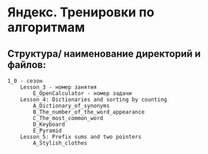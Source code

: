 Яндекс. Тренировки по алгоритмам
================================
Структура/ наименование директорий и файлов:   
--------------------------------------------
    1_0 - сезон
        Lesson_3 - номер занятия   
            E_OpenCalculator - номер задачи
        Lesson_4: Dictionaries and sorting by counting   
            A_Dictionary_of_synonyms   
            B_The_number_of_the_word_appearance   
            C_The_most_common_word   
            D_Keyboard   
            E_Pyramid
        Lesson_5: Prefix sums and two pointers   
            A_Stylish_clothes   
            





